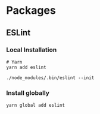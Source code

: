 # Packages

## ESLint

### Local Installation

```
# Yarn
yarn add eslint

./node_modules/.bin/eslint --init
```

### Install globally

```
yarn global add eslint
```
